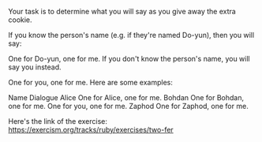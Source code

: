 Your task is to determine what you will say as you give away the extra cookie.

If you know the person's name (e.g. if they're named Do-yun), then you will say:

One for Do-yun, one for me.
If you don't know the person's name, you will say you instead.

One for you, one for me.
Here are some examples:

Name	     Dialogue
Alice	     One for Alice, one for me.
Bohdan	   One for Bohdan, one for me.
           One for you, one for me.
Zaphod	   One for Zaphod, one for me.

Here's the link of the exercise: https://exercism.org/tracks/ruby/exercises/two-fer
